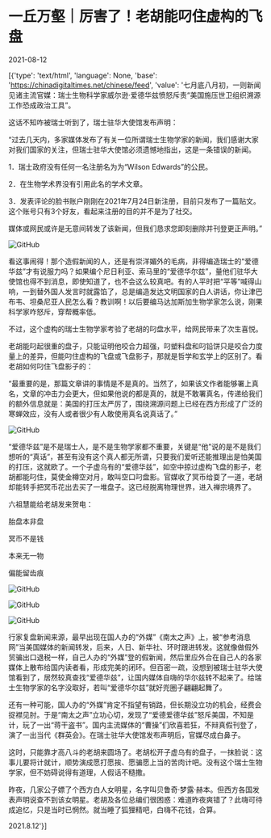 # 一丘万壑｜厉害了！老胡能叼住虚构的飞盘

2021-08-12

[{'type': 'text/html', 'language': None, 'base': 'https://chinadigitaltimes.net/chinese/feed', 'value': '七月底八月初，一则新闻见诸主流官媒：瑞士生物科学家威尔逊·爱德华兹愤怒斥责“美国施压世卫组织溯源工作恐成政治工具”。

这话不知咋被瑞士听到了，瑞士驻华大使馆发布声明：

“过去几天内，多家媒体发布了有关一位所谓瑞士生物学家的新闻，我们感谢大家对我们国家的关注，但瑞士驻华大使馆必须遗憾地指出，这是一条错误的新闻。

1．瑞士政府没有任何一名注册名为为“Wilson Edwards”的公民。

2．在生物学术界没有引用此名的学术文章。

3．发表评论的脸书账户刚刚在2021年7月24日新注册，目前只发布了一篇贴文。这个账号只有3个好友，看起来注册的目的并不是为了社交。

媒体或网民或许是无意间转发了该新闻，但我们恳求您即刻删除并刊登更正声明。”

![GitHub](https://chinadigitaltimes.net/chinese/files/2021/08/image-1628762028932.png)

看这事闹得！那个造假新闻的人，还是有崇洋媚外的毛病，非得编造瑞士的“爱德华兹”才有说服力吗？如果编个尼日利亚、索马里的“爱德华尔兹”，量他们驻华大使馆也得不到消息，即使知道了，也不会这么较真吧。有的人平时把“平等”喊得山响，一到替外国人发言时就露馅了，总是编造发达文明国家的白人讲话，你让津巴布韦、坦桑尼亚人民怎么看？教训啊！以后要编马达加斯加生物学家怎么说，刚果科学家咋怒斥，穿帮概率低。

不过，这个虚构的瑞士生物学家考验了老胡的叼盘水平，给网民带来了次生喜悦。

老胡能叼起很重的盘子，只能证明他咬合力超强，叼塑料盘和叼铅饼只是咬合力度量上的差异，但能叼住虚构的飞盘或飞盘影子，那就是哲学和玄学上的区别了。看老胡如何叼住飞盘影子的：

“最重要的是，那篇文章讲的事情是不是真的。当然了，如果该文作者能够署上真名，文章的冲击力会更大，但如果他说的都是真的，就是不敢署真名，传递给我们的额外信息就是：美国的打压太严厉了，围绕溯源问题上已经在西方形成了广泛的寒蝉效应，没有人或者很少有人敢使用真名说真话了。”

![GitHub](https://chinadigitaltimes.net/chinese/files/2021/08/image-1628762118524.png)

“爱德华兹”是不是瑞士人，是不是生物学家都不重要，关键是“他”说的是不是我们想听的“真话”，甚至有没有这个真人都无所谓，只要我们爱听还能推理出是怕美国的打压，这就欧了。一个子虚乌有的“爱德华兹”，如空中掠过虚构飞盘的影子，老胡都能叼住，莫使金樽空对月，敢叫空口叼盘影。官媒收了冥币给耍了一道，老胡却能转手把冥币花出去买了一堆盘子。这已经脱离物理世界，进入禅宗境界了。



六祖慧能给老胡发来贺电：

胎盘本非盘

冥币不是钱

本来无一物

偏能留齿痕



![GitHub](https://chinadigitaltimes.net/chinese/files/2021/08/post-669553-6114f581c6435.png)

![GitHub](https://chinadigitaltimes.net/chinese/files/2021/08/post-669553-6114f5820d914.png)

![GitHub](https://chinadigitaltimes.net/chinese/files/2021/08/post-669553-6114f58245ace.png)

行家复盘新闻来源，最早出现在国人办的“外媒”《南太之声》上，被“参考消息网”当美国媒体的新闻转发，后来，人日、新华社、环时跟进转发。这就像做假外贸骗出口退税一样，自己人办的“外媒”登的假新闻，然后里应外合在自己人的各家媒体上散布给国内读者看，形成完美的闭环。但百密一疏，没想到被瑞士驻华大使馆看到了，居然较真查找“爱德华兹”，让国内媒体自嗨的华尔兹转不起来了。给瑞士生物学家的名字没取好，若叫“爱德华尔兹”就好兜圈子翩翩起舞了。

还有一种可能，国人办的“外媒”肯定不指望有销路，但长期没立功的机会，经费会捉襟见肘。于是“南太之声”立功心切，发现了“爱德爱德华兹”怒斥美国，不知是计，玩了一出“蒋干盗书”。国内主流媒体的“曹操”们欣喜若狂，不辩真假刊登了，演了一出当代《群英会》。在瑞士驻华大使馆发布声明后，官媒尽成白鼻子。

这时，只能靠才高八斗的老胡来圆场了。老胡松开子虚乌有的盘子，一抹脸说：这事儿要将计就计，顺势演成愿打愿挨、愿骗愿上当的苦肉计吧。没有这个瑞士生物学家，但不妨碍说得有道理，人假话不糙撒。

昨夜，几家公子嫖了个西方白人女明星，名字叫贝鲁奇·梦露·赫本。但西方各国发表声明说查不到该女明星。老胡及各位总编们很困惑：难道昨夜爽错了？此嗨可待成追忆，只是当时已惘然。就当睡了狐狸精吧，白嗨不花钱，合算。

2021.8.12'}]